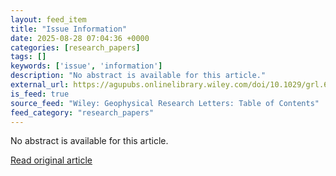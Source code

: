 ```yaml
---
layout: feed_item
title: "Issue Information"
date: 2025-08-28 07:04:36 +0000
categories: [research_papers]
tags: []
keywords: ['issue', 'information']
description: "No abstract is available for this article."
external_url: https://agupubs.onlinelibrary.wiley.com/doi/10.1029/grl.67656?af=R
is_feed: true
source_feed: "Wiley: Geophysical Research Letters: Table of Contents"
feed_category: "research_papers"
---
```


No abstract is available for this article.

[Read original article](https://agupubs.onlinelibrary.wiley.com/doi/10.1029/grl.67656?af=R)
